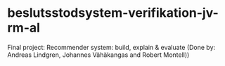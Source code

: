 # beslutsstodsystem-verifikation-jv-rm-al
Final project: Recommender system: build, explain &amp; evaluate (Done by: Andreas Lindgren, Johannes Vähäkangas and Robert Montell))
